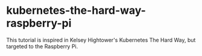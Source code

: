 # kubernetes-the-hard-way-raspberry-pi
This tutorial is inspired in Kelsey Hightower's Kubernetes The Hard Way, but targeted to the Raspberry Pi.
